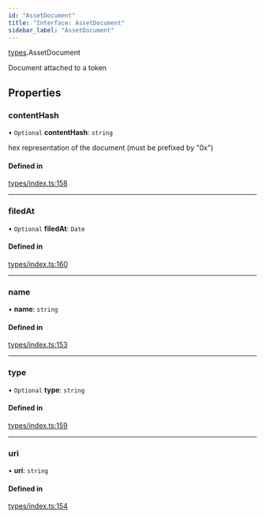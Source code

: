 ```yaml
---
id: "AssetDocument"
title: "Interface: AssetDocument"
sidebar_label: "AssetDocument"
---
```


[types](../../../modules/Types/Types.md).AssetDocument

Document attached to a token

## Properties

### contentHash

• `Optional` **contentHash**: `string`

hex representation of the document (must be prefixed by "0x")

#### Defined in

[types/index.ts:158](https://github.com/PolymeshAssociation/polymesh-sdk/blob/07a4c5b0/src/types/index.ts#L158)

___

### filedAt

• `Optional` **filedAt**: `Date`

#### Defined in

[types/index.ts:160](https://github.com/PolymeshAssociation/polymesh-sdk/blob/07a4c5b0/src/types/index.ts#L160)

___

### name

• **name**: `string`

#### Defined in

[types/index.ts:153](https://github.com/PolymeshAssociation/polymesh-sdk/blob/07a4c5b0/src/types/index.ts#L153)

___

### type

• `Optional` **type**: `string`

#### Defined in

[types/index.ts:159](https://github.com/PolymeshAssociation/polymesh-sdk/blob/07a4c5b0/src/types/index.ts#L159)

___

### uri

• **uri**: `string`

#### Defined in

[types/index.ts:154](https://github.com/PolymeshAssociation/polymesh-sdk/blob/07a4c5b0/src/types/index.ts#L154)
